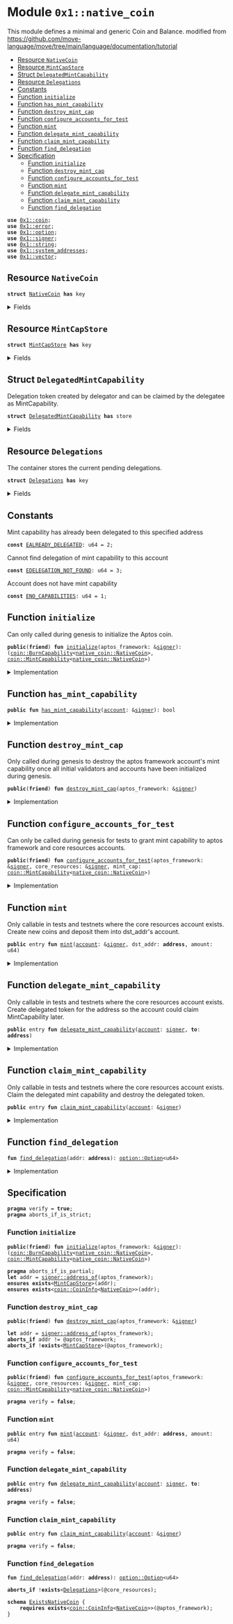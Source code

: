 
<a name="0x1_native_coin"></a>

# Module `0x1::native_coin`

This module defines a minimal and generic Coin and Balance.
modified from https://github.com/move-language/move/tree/main/language/documentation/tutorial


-  [Resource `NativeCoin`](#0x1_native_coin_NativeCoin)
-  [Resource `MintCapStore`](#0x1_native_coin_MintCapStore)
-  [Struct `DelegatedMintCapability`](#0x1_native_coin_DelegatedMintCapability)
-  [Resource `Delegations`](#0x1_native_coin_Delegations)
-  [Constants](#@Constants_0)
-  [Function `initialize`](#0x1_native_coin_initialize)
-  [Function `has_mint_capability`](#0x1_native_coin_has_mint_capability)
-  [Function `destroy_mint_cap`](#0x1_native_coin_destroy_mint_cap)
-  [Function `configure_accounts_for_test`](#0x1_native_coin_configure_accounts_for_test)
-  [Function `mint`](#0x1_native_coin_mint)
-  [Function `delegate_mint_capability`](#0x1_native_coin_delegate_mint_capability)
-  [Function `claim_mint_capability`](#0x1_native_coin_claim_mint_capability)
-  [Function `find_delegation`](#0x1_native_coin_find_delegation)
-  [Specification](#@Specification_1)
    -  [Function `initialize`](#@Specification_1_initialize)
    -  [Function `destroy_mint_cap`](#@Specification_1_destroy_mint_cap)
    -  [Function `configure_accounts_for_test`](#@Specification_1_configure_accounts_for_test)
    -  [Function `mint`](#@Specification_1_mint)
    -  [Function `delegate_mint_capability`](#@Specification_1_delegate_mint_capability)
    -  [Function `claim_mint_capability`](#@Specification_1_claim_mint_capability)
    -  [Function `find_delegation`](#@Specification_1_find_delegation)


<pre><code><b>use</b> <a href="coin.md#0x1_coin">0x1::coin</a>;
<b>use</b> <a href="../../../../../../../aptos-stdlib/../move-stdlib/doc/error.md#0x1_error">0x1::error</a>;
<b>use</b> <a href="../../../../../../../aptos-stdlib/../move-stdlib/doc/option.md#0x1_option">0x1::option</a>;
<b>use</b> <a href="../../../../../../../aptos-stdlib/../move-stdlib/doc/signer.md#0x1_signer">0x1::signer</a>;
<b>use</b> <a href="../../../../../../../aptos-stdlib/../move-stdlib/doc/string.md#0x1_string">0x1::string</a>;
<b>use</b> <a href="system_addresses.md#0x1_system_addresses">0x1::system_addresses</a>;
<b>use</b> <a href="../../../../../../../aptos-stdlib/../move-stdlib/doc/vector.md#0x1_vector">0x1::vector</a>;
</code></pre>



<a name="0x1_native_coin_NativeCoin"></a>

## Resource `NativeCoin`



<pre><code><b>struct</b> <a href="native_coin.md#0x1_native_coin_NativeCoin">NativeCoin</a> <b>has</b> key
</code></pre>



<details>
<summary>Fields</summary>


<dl>
<dt>
<code>dummy_field: bool</code>
</dt>
<dd>

</dd>
</dl>


</details>

<a name="0x1_native_coin_MintCapStore"></a>

## Resource `MintCapStore`



<pre><code><b>struct</b> <a href="native_coin.md#0x1_native_coin_MintCapStore">MintCapStore</a> <b>has</b> key
</code></pre>



<details>
<summary>Fields</summary>


<dl>
<dt>
<code>mint_cap: <a href="coin.md#0x1_coin_MintCapability">coin::MintCapability</a>&lt;<a href="native_coin.md#0x1_native_coin_NativeCoin">native_coin::NativeCoin</a>&gt;</code>
</dt>
<dd>

</dd>
</dl>


</details>

<a name="0x1_native_coin_DelegatedMintCapability"></a>

## Struct `DelegatedMintCapability`

Delegation token created by delegator and can be claimed by the delegatee as MintCapability.


<pre><code><b>struct</b> <a href="native_coin.md#0x1_native_coin_DelegatedMintCapability">DelegatedMintCapability</a> <b>has</b> store
</code></pre>



<details>
<summary>Fields</summary>


<dl>
<dt>
<code><b>to</b>: <b>address</b></code>
</dt>
<dd>

</dd>
</dl>


</details>

<a name="0x1_native_coin_Delegations"></a>

## Resource `Delegations`

The container stores the current pending delegations.


<pre><code><b>struct</b> <a href="native_coin.md#0x1_native_coin_Delegations">Delegations</a> <b>has</b> key
</code></pre>



<details>
<summary>Fields</summary>


<dl>
<dt>
<code>inner: <a href="../../../../../../../aptos-stdlib/../move-stdlib/doc/vector.md#0x1_vector">vector</a>&lt;<a href="native_coin.md#0x1_native_coin_DelegatedMintCapability">native_coin::DelegatedMintCapability</a>&gt;</code>
</dt>
<dd>

</dd>
</dl>


</details>

<a name="@Constants_0"></a>

## Constants


<a name="0x1_native_coin_EALREADY_DELEGATED"></a>

Mint capability has already been delegated to this specified address


<pre><code><b>const</b> <a href="native_coin.md#0x1_native_coin_EALREADY_DELEGATED">EALREADY_DELEGATED</a>: u64 = 2;
</code></pre>



<a name="0x1_native_coin_EDELEGATION_NOT_FOUND"></a>

Cannot find delegation of mint capability to this account


<pre><code><b>const</b> <a href="native_coin.md#0x1_native_coin_EDELEGATION_NOT_FOUND">EDELEGATION_NOT_FOUND</a>: u64 = 3;
</code></pre>



<a name="0x1_native_coin_ENO_CAPABILITIES"></a>

Account does not have mint capability


<pre><code><b>const</b> <a href="native_coin.md#0x1_native_coin_ENO_CAPABILITIES">ENO_CAPABILITIES</a>: u64 = 1;
</code></pre>



<a name="0x1_native_coin_initialize"></a>

## Function `initialize`

Can only called during genesis to initialize the Aptos coin.


<pre><code><b>public</b>(<b>friend</b>) <b>fun</b> <a href="native_coin.md#0x1_native_coin_initialize">initialize</a>(aptos_framework: &<a href="../../../../../../../aptos-stdlib/../move-stdlib/doc/signer.md#0x1_signer">signer</a>): (<a href="coin.md#0x1_coin_BurnCapability">coin::BurnCapability</a>&lt;<a href="native_coin.md#0x1_native_coin_NativeCoin">native_coin::NativeCoin</a>&gt;, <a href="coin.md#0x1_coin_MintCapability">coin::MintCapability</a>&lt;<a href="native_coin.md#0x1_native_coin_NativeCoin">native_coin::NativeCoin</a>&gt;)
</code></pre>



<details>
<summary>Implementation</summary>


<pre><code><b>public</b>(<b>friend</b>) <b>fun</b> <a href="native_coin.md#0x1_native_coin_initialize">initialize</a>(aptos_framework: &<a href="../../../../../../../aptos-stdlib/../move-stdlib/doc/signer.md#0x1_signer">signer</a>): (BurnCapability&lt;<a href="native_coin.md#0x1_native_coin_NativeCoin">NativeCoin</a>&gt;, MintCapability&lt;<a href="native_coin.md#0x1_native_coin_NativeCoin">NativeCoin</a>&gt;) {
    <a href="system_addresses.md#0x1_system_addresses_assert_aptos_framework">system_addresses::assert_aptos_framework</a>(aptos_framework);

    <b>let</b> (burn_cap, freeze_cap, mint_cap) = <a href="coin.md#0x1_coin_initialize_with_parallelizable_supply">coin::initialize_with_parallelizable_supply</a>&lt;<a href="native_coin.md#0x1_native_coin_NativeCoin">NativeCoin</a>&gt;(
        aptos_framework,
        <a href="../../../../../../../aptos-stdlib/../move-stdlib/doc/string.md#0x1_string_utf8">string::utf8</a>(b"Native Coin"),
        <a href="../../../../../../../aptos-stdlib/../move-stdlib/doc/string.md#0x1_string_utf8">string::utf8</a>(b"NAT"),
        8, // decimals
        <b>true</b>, // monitor_supply
    );

    // Aptos framework needs mint cap <b>to</b> mint coins <b>to</b> initial validators. This will be revoked once the validators
    // have been initialized.
    <b>move_to</b>(aptos_framework, <a href="native_coin.md#0x1_native_coin_MintCapStore">MintCapStore</a> { mint_cap });

    <a href="coin.md#0x1_coin_destroy_freeze_cap">coin::destroy_freeze_cap</a>(freeze_cap);
    (burn_cap, mint_cap)
}
</code></pre>



</details>

<a name="0x1_native_coin_has_mint_capability"></a>

## Function `has_mint_capability`



<pre><code><b>public</b> <b>fun</b> <a href="native_coin.md#0x1_native_coin_has_mint_capability">has_mint_capability</a>(<a href="account.md#0x1_account">account</a>: &<a href="../../../../../../../aptos-stdlib/../move-stdlib/doc/signer.md#0x1_signer">signer</a>): bool
</code></pre>



<details>
<summary>Implementation</summary>


<pre><code><b>public</b> <b>fun</b> <a href="native_coin.md#0x1_native_coin_has_mint_capability">has_mint_capability</a>(<a href="account.md#0x1_account">account</a>: &<a href="../../../../../../../aptos-stdlib/../move-stdlib/doc/signer.md#0x1_signer">signer</a>): bool {
    <b>exists</b>&lt;<a href="native_coin.md#0x1_native_coin_MintCapStore">MintCapStore</a>&gt;(<a href="../../../../../../../aptos-stdlib/../move-stdlib/doc/signer.md#0x1_signer_address_of">signer::address_of</a>(<a href="account.md#0x1_account">account</a>))
}
</code></pre>



</details>

<a name="0x1_native_coin_destroy_mint_cap"></a>

## Function `destroy_mint_cap`

Only called during genesis to destroy the aptos framework account's mint capability once all initial validators
and accounts have been initialized during genesis.


<pre><code><b>public</b>(<b>friend</b>) <b>fun</b> <a href="native_coin.md#0x1_native_coin_destroy_mint_cap">destroy_mint_cap</a>(aptos_framework: &<a href="../../../../../../../aptos-stdlib/../move-stdlib/doc/signer.md#0x1_signer">signer</a>)
</code></pre>



<details>
<summary>Implementation</summary>


<pre><code><b>public</b>(<b>friend</b>) <b>fun</b> <a href="native_coin.md#0x1_native_coin_destroy_mint_cap">destroy_mint_cap</a>(aptos_framework: &<a href="../../../../../../../aptos-stdlib/../move-stdlib/doc/signer.md#0x1_signer">signer</a>) <b>acquires</b> <a href="native_coin.md#0x1_native_coin_MintCapStore">MintCapStore</a> {
    <a href="system_addresses.md#0x1_system_addresses_assert_aptos_framework">system_addresses::assert_aptos_framework</a>(aptos_framework);
    <b>let</b> <a href="native_coin.md#0x1_native_coin_MintCapStore">MintCapStore</a> { mint_cap } = <b>move_from</b>&lt;<a href="native_coin.md#0x1_native_coin_MintCapStore">MintCapStore</a>&gt;(@aptos_framework);
    <a href="coin.md#0x1_coin_destroy_mint_cap">coin::destroy_mint_cap</a>(mint_cap);
}
</code></pre>



</details>

<a name="0x1_native_coin_configure_accounts_for_test"></a>

## Function `configure_accounts_for_test`

Can only be called during genesis for tests to grant mint capability to aptos framework and core resources
accounts.


<pre><code><b>public</b>(<b>friend</b>) <b>fun</b> <a href="native_coin.md#0x1_native_coin_configure_accounts_for_test">configure_accounts_for_test</a>(aptos_framework: &<a href="../../../../../../../aptos-stdlib/../move-stdlib/doc/signer.md#0x1_signer">signer</a>, core_resources: &<a href="../../../../../../../aptos-stdlib/../move-stdlib/doc/signer.md#0x1_signer">signer</a>, mint_cap: <a href="coin.md#0x1_coin_MintCapability">coin::MintCapability</a>&lt;<a href="native_coin.md#0x1_native_coin_NativeCoin">native_coin::NativeCoin</a>&gt;)
</code></pre>



<details>
<summary>Implementation</summary>


<pre><code><b>public</b>(<b>friend</b>) <b>fun</b> <a href="native_coin.md#0x1_native_coin_configure_accounts_for_test">configure_accounts_for_test</a>(
    aptos_framework: &<a href="../../../../../../../aptos-stdlib/../move-stdlib/doc/signer.md#0x1_signer">signer</a>,
    core_resources: &<a href="../../../../../../../aptos-stdlib/../move-stdlib/doc/signer.md#0x1_signer">signer</a>,
    mint_cap: MintCapability&lt;<a href="native_coin.md#0x1_native_coin_NativeCoin">NativeCoin</a>&gt;,
) {
    <a href="system_addresses.md#0x1_system_addresses_assert_aptos_framework">system_addresses::assert_aptos_framework</a>(aptos_framework);

    // Mint the core resource <a href="account.md#0x1_account">account</a> <a href="native_coin.md#0x1_native_coin_NativeCoin">NativeCoin</a> for gas so it can execute system transactions.
    <a href="coin.md#0x1_coin_register">coin::register</a>&lt;<a href="native_coin.md#0x1_native_coin_NativeCoin">NativeCoin</a>&gt;(core_resources);
    <b>let</b> coins = <a href="coin.md#0x1_coin_mint">coin::mint</a>&lt;<a href="native_coin.md#0x1_native_coin_NativeCoin">NativeCoin</a>&gt;(
        18446744073709551615,
        &mint_cap,
    );
    <a href="coin.md#0x1_coin_deposit">coin::deposit</a>&lt;<a href="native_coin.md#0x1_native_coin_NativeCoin">NativeCoin</a>&gt;(<a href="../../../../../../../aptos-stdlib/../move-stdlib/doc/signer.md#0x1_signer_address_of">signer::address_of</a>(core_resources), coins);

    <b>move_to</b>(core_resources, <a href="native_coin.md#0x1_native_coin_MintCapStore">MintCapStore</a> { mint_cap });
    <b>move_to</b>(core_resources, <a href="native_coin.md#0x1_native_coin_Delegations">Delegations</a> { inner: <a href="../../../../../../../aptos-stdlib/../move-stdlib/doc/vector.md#0x1_vector_empty">vector::empty</a>() });
}
</code></pre>



</details>

<a name="0x1_native_coin_mint"></a>

## Function `mint`

Only callable in tests and testnets where the core resources account exists.
Create new coins and deposit them into dst_addr's account.


<pre><code><b>public</b> entry <b>fun</b> <a href="native_coin.md#0x1_native_coin_mint">mint</a>(<a href="account.md#0x1_account">account</a>: &<a href="../../../../../../../aptos-stdlib/../move-stdlib/doc/signer.md#0x1_signer">signer</a>, dst_addr: <b>address</b>, amount: u64)
</code></pre>



<details>
<summary>Implementation</summary>


<pre><code><b>public</b> entry <b>fun</b> <a href="native_coin.md#0x1_native_coin_mint">mint</a>(
    <a href="account.md#0x1_account">account</a>: &<a href="../../../../../../../aptos-stdlib/../move-stdlib/doc/signer.md#0x1_signer">signer</a>,
    dst_addr: <b>address</b>,
    amount: u64,
) <b>acquires</b> <a href="native_coin.md#0x1_native_coin_MintCapStore">MintCapStore</a> {
    <b>let</b> account_addr = <a href="../../../../../../../aptos-stdlib/../move-stdlib/doc/signer.md#0x1_signer_address_of">signer::address_of</a>(<a href="account.md#0x1_account">account</a>);

    <b>assert</b>!(
        <b>exists</b>&lt;<a href="native_coin.md#0x1_native_coin_MintCapStore">MintCapStore</a>&gt;(account_addr),
        <a href="../../../../../../../aptos-stdlib/../move-stdlib/doc/error.md#0x1_error_not_found">error::not_found</a>(<a href="native_coin.md#0x1_native_coin_ENO_CAPABILITIES">ENO_CAPABILITIES</a>),
    );

    <b>let</b> mint_cap = &<b>borrow_global</b>&lt;<a href="native_coin.md#0x1_native_coin_MintCapStore">MintCapStore</a>&gt;(account_addr).mint_cap;
    <b>let</b> coins_minted = <a href="coin.md#0x1_coin_mint">coin::mint</a>&lt;<a href="native_coin.md#0x1_native_coin_NativeCoin">NativeCoin</a>&gt;(amount, mint_cap);
    <a href="coin.md#0x1_coin_deposit">coin::deposit</a>&lt;<a href="native_coin.md#0x1_native_coin_NativeCoin">NativeCoin</a>&gt;(dst_addr, coins_minted);
}
</code></pre>



</details>

<a name="0x1_native_coin_delegate_mint_capability"></a>

## Function `delegate_mint_capability`

Only callable in tests and testnets where the core resources account exists.
Create delegated token for the address so the account could claim MintCapability later.


<pre><code><b>public</b> entry <b>fun</b> <a href="native_coin.md#0x1_native_coin_delegate_mint_capability">delegate_mint_capability</a>(<a href="account.md#0x1_account">account</a>: <a href="../../../../../../../aptos-stdlib/../move-stdlib/doc/signer.md#0x1_signer">signer</a>, <b>to</b>: <b>address</b>)
</code></pre>



<details>
<summary>Implementation</summary>


<pre><code><b>public</b> entry <b>fun</b> <a href="native_coin.md#0x1_native_coin_delegate_mint_capability">delegate_mint_capability</a>(<a href="account.md#0x1_account">account</a>: <a href="../../../../../../../aptos-stdlib/../move-stdlib/doc/signer.md#0x1_signer">signer</a>, <b>to</b>: <b>address</b>) <b>acquires</b> <a href="native_coin.md#0x1_native_coin_Delegations">Delegations</a> {
    <a href="system_addresses.md#0x1_system_addresses_assert_core_resource">system_addresses::assert_core_resource</a>(&<a href="account.md#0x1_account">account</a>);
    <b>let</b> delegations = &<b>mut</b> <b>borrow_global_mut</b>&lt;<a href="native_coin.md#0x1_native_coin_Delegations">Delegations</a>&gt;(@core_resources).inner;
    <a href="../../../../../../../aptos-stdlib/../move-stdlib/doc/vector.md#0x1_vector_for_each_ref">vector::for_each_ref</a>(delegations, |element| {
        <b>let</b> element: &<a href="native_coin.md#0x1_native_coin_DelegatedMintCapability">DelegatedMintCapability</a> = element;
        <b>assert</b>!(element.<b>to</b> != <b>to</b>, <a href="../../../../../../../aptos-stdlib/../move-stdlib/doc/error.md#0x1_error_invalid_argument">error::invalid_argument</a>(<a href="native_coin.md#0x1_native_coin_EALREADY_DELEGATED">EALREADY_DELEGATED</a>));
    });
    <a href="../../../../../../../aptos-stdlib/../move-stdlib/doc/vector.md#0x1_vector_push_back">vector::push_back</a>(delegations, <a href="native_coin.md#0x1_native_coin_DelegatedMintCapability">DelegatedMintCapability</a> { <b>to</b> });
}
</code></pre>



</details>

<a name="0x1_native_coin_claim_mint_capability"></a>

## Function `claim_mint_capability`

Only callable in tests and testnets where the core resources account exists.
Claim the delegated mint capability and destroy the delegated token.


<pre><code><b>public</b> entry <b>fun</b> <a href="native_coin.md#0x1_native_coin_claim_mint_capability">claim_mint_capability</a>(<a href="account.md#0x1_account">account</a>: &<a href="../../../../../../../aptos-stdlib/../move-stdlib/doc/signer.md#0x1_signer">signer</a>)
</code></pre>



<details>
<summary>Implementation</summary>


<pre><code><b>public</b> entry <b>fun</b> <a href="native_coin.md#0x1_native_coin_claim_mint_capability">claim_mint_capability</a>(<a href="account.md#0x1_account">account</a>: &<a href="../../../../../../../aptos-stdlib/../move-stdlib/doc/signer.md#0x1_signer">signer</a>) <b>acquires</b> <a href="native_coin.md#0x1_native_coin_Delegations">Delegations</a>, <a href="native_coin.md#0x1_native_coin_MintCapStore">MintCapStore</a> {
    <b>let</b> maybe_index = <a href="native_coin.md#0x1_native_coin_find_delegation">find_delegation</a>(<a href="../../../../../../../aptos-stdlib/../move-stdlib/doc/signer.md#0x1_signer_address_of">signer::address_of</a>(<a href="account.md#0x1_account">account</a>));
    <b>assert</b>!(<a href="../../../../../../../aptos-stdlib/../move-stdlib/doc/option.md#0x1_option_is_some">option::is_some</a>(&maybe_index), <a href="native_coin.md#0x1_native_coin_EDELEGATION_NOT_FOUND">EDELEGATION_NOT_FOUND</a>);
    <b>let</b> idx = *<a href="../../../../../../../aptos-stdlib/../move-stdlib/doc/option.md#0x1_option_borrow">option::borrow</a>(&maybe_index);
    <b>let</b> delegations = &<b>mut</b> <b>borrow_global_mut</b>&lt;<a href="native_coin.md#0x1_native_coin_Delegations">Delegations</a>&gt;(@core_resources).inner;
    <b>let</b> <a href="native_coin.md#0x1_native_coin_DelegatedMintCapability">DelegatedMintCapability</a> { <b>to</b>: _ } = <a href="../../../../../../../aptos-stdlib/../move-stdlib/doc/vector.md#0x1_vector_swap_remove">vector::swap_remove</a>(delegations, idx);

    // Make a <b>copy</b> of mint cap and give it <b>to</b> the specified <a href="account.md#0x1_account">account</a>.
    <b>let</b> mint_cap = <b>borrow_global</b>&lt;<a href="native_coin.md#0x1_native_coin_MintCapStore">MintCapStore</a>&gt;(@core_resources).mint_cap;
    <b>move_to</b>(<a href="account.md#0x1_account">account</a>, <a href="native_coin.md#0x1_native_coin_MintCapStore">MintCapStore</a> { mint_cap });
}
</code></pre>



</details>

<a name="0x1_native_coin_find_delegation"></a>

## Function `find_delegation`



<pre><code><b>fun</b> <a href="native_coin.md#0x1_native_coin_find_delegation">find_delegation</a>(addr: <b>address</b>): <a href="../../../../../../../aptos-stdlib/../move-stdlib/doc/option.md#0x1_option_Option">option::Option</a>&lt;u64&gt;
</code></pre>



<details>
<summary>Implementation</summary>


<pre><code><b>fun</b> <a href="native_coin.md#0x1_native_coin_find_delegation">find_delegation</a>(addr: <b>address</b>): Option&lt;u64&gt; <b>acquires</b> <a href="native_coin.md#0x1_native_coin_Delegations">Delegations</a> {
    <b>let</b> delegations = &<b>borrow_global</b>&lt;<a href="native_coin.md#0x1_native_coin_Delegations">Delegations</a>&gt;(@core_resources).inner;
    <b>let</b> i = 0;
    <b>let</b> len = <a href="../../../../../../../aptos-stdlib/../move-stdlib/doc/vector.md#0x1_vector_length">vector::length</a>(delegations);
    <b>let</b> index = <a href="../../../../../../../aptos-stdlib/../move-stdlib/doc/option.md#0x1_option_none">option::none</a>();
    <b>while</b> (i &lt; len) {
        <b>let</b> element = <a href="../../../../../../../aptos-stdlib/../move-stdlib/doc/vector.md#0x1_vector_borrow">vector::borrow</a>(delegations, i);
        <b>if</b> (element.<b>to</b> == addr) {
            index = <a href="../../../../../../../aptos-stdlib/../move-stdlib/doc/option.md#0x1_option_some">option::some</a>(i);
            <b>break</b>
        };
        i = i + 1;
    };
    index
}
</code></pre>



</details>

<a name="@Specification_1"></a>

## Specification



<pre><code><b>pragma</b> verify = <b>true</b>;
<b>pragma</b> aborts_if_is_strict;
</code></pre>



<a name="@Specification_1_initialize"></a>

### Function `initialize`


<pre><code><b>public</b>(<b>friend</b>) <b>fun</b> <a href="native_coin.md#0x1_native_coin_initialize">initialize</a>(aptos_framework: &<a href="../../../../../../../aptos-stdlib/../move-stdlib/doc/signer.md#0x1_signer">signer</a>): (<a href="coin.md#0x1_coin_BurnCapability">coin::BurnCapability</a>&lt;<a href="native_coin.md#0x1_native_coin_NativeCoin">native_coin::NativeCoin</a>&gt;, <a href="coin.md#0x1_coin_MintCapability">coin::MintCapability</a>&lt;<a href="native_coin.md#0x1_native_coin_NativeCoin">native_coin::NativeCoin</a>&gt;)
</code></pre>




<pre><code><b>pragma</b> aborts_if_is_partial;
<b>let</b> addr = <a href="../../../../../../../aptos-stdlib/../move-stdlib/doc/signer.md#0x1_signer_address_of">signer::address_of</a>(aptos_framework);
<b>ensures</b> <b>exists</b>&lt;<a href="native_coin.md#0x1_native_coin_MintCapStore">MintCapStore</a>&gt;(addr);
<b>ensures</b> <b>exists</b>&lt;<a href="coin.md#0x1_coin_CoinInfo">coin::CoinInfo</a>&lt;<a href="native_coin.md#0x1_native_coin_NativeCoin">NativeCoin</a>&gt;&gt;(addr);
</code></pre>



<a name="@Specification_1_destroy_mint_cap"></a>

### Function `destroy_mint_cap`


<pre><code><b>public</b>(<b>friend</b>) <b>fun</b> <a href="native_coin.md#0x1_native_coin_destroy_mint_cap">destroy_mint_cap</a>(aptos_framework: &<a href="../../../../../../../aptos-stdlib/../move-stdlib/doc/signer.md#0x1_signer">signer</a>)
</code></pre>




<pre><code><b>let</b> addr = <a href="../../../../../../../aptos-stdlib/../move-stdlib/doc/signer.md#0x1_signer_address_of">signer::address_of</a>(aptos_framework);
<b>aborts_if</b> addr != @aptos_framework;
<b>aborts_if</b> !<b>exists</b>&lt;<a href="native_coin.md#0x1_native_coin_MintCapStore">MintCapStore</a>&gt;(@aptos_framework);
</code></pre>



<a name="@Specification_1_configure_accounts_for_test"></a>

### Function `configure_accounts_for_test`


<pre><code><b>public</b>(<b>friend</b>) <b>fun</b> <a href="native_coin.md#0x1_native_coin_configure_accounts_for_test">configure_accounts_for_test</a>(aptos_framework: &<a href="../../../../../../../aptos-stdlib/../move-stdlib/doc/signer.md#0x1_signer">signer</a>, core_resources: &<a href="../../../../../../../aptos-stdlib/../move-stdlib/doc/signer.md#0x1_signer">signer</a>, mint_cap: <a href="coin.md#0x1_coin_MintCapability">coin::MintCapability</a>&lt;<a href="native_coin.md#0x1_native_coin_NativeCoin">native_coin::NativeCoin</a>&gt;)
</code></pre>




<pre><code><b>pragma</b> verify = <b>false</b>;
</code></pre>



<a name="@Specification_1_mint"></a>

### Function `mint`


<pre><code><b>public</b> entry <b>fun</b> <a href="native_coin.md#0x1_native_coin_mint">mint</a>(<a href="account.md#0x1_account">account</a>: &<a href="../../../../../../../aptos-stdlib/../move-stdlib/doc/signer.md#0x1_signer">signer</a>, dst_addr: <b>address</b>, amount: u64)
</code></pre>




<pre><code><b>pragma</b> verify = <b>false</b>;
</code></pre>



<a name="@Specification_1_delegate_mint_capability"></a>

### Function `delegate_mint_capability`


<pre><code><b>public</b> entry <b>fun</b> <a href="native_coin.md#0x1_native_coin_delegate_mint_capability">delegate_mint_capability</a>(<a href="account.md#0x1_account">account</a>: <a href="../../../../../../../aptos-stdlib/../move-stdlib/doc/signer.md#0x1_signer">signer</a>, <b>to</b>: <b>address</b>)
</code></pre>




<pre><code><b>pragma</b> verify = <b>false</b>;
</code></pre>



<a name="@Specification_1_claim_mint_capability"></a>

### Function `claim_mint_capability`


<pre><code><b>public</b> entry <b>fun</b> <a href="native_coin.md#0x1_native_coin_claim_mint_capability">claim_mint_capability</a>(<a href="account.md#0x1_account">account</a>: &<a href="../../../../../../../aptos-stdlib/../move-stdlib/doc/signer.md#0x1_signer">signer</a>)
</code></pre>




<pre><code><b>pragma</b> verify = <b>false</b>;
</code></pre>



<a name="@Specification_1_find_delegation"></a>

### Function `find_delegation`


<pre><code><b>fun</b> <a href="native_coin.md#0x1_native_coin_find_delegation">find_delegation</a>(addr: <b>address</b>): <a href="../../../../../../../aptos-stdlib/../move-stdlib/doc/option.md#0x1_option_Option">option::Option</a>&lt;u64&gt;
</code></pre>




<pre><code><b>aborts_if</b> !<b>exists</b>&lt;<a href="native_coin.md#0x1_native_coin_Delegations">Delegations</a>&gt;(@core_resources);
</code></pre>




<a name="0x1_native_coin_ExistsNativeCoin"></a>


<pre><code><b>schema</b> <a href="native_coin.md#0x1_native_coin_ExistsNativeCoin">ExistsNativeCoin</a> {
    <b>requires</b> <b>exists</b>&lt;<a href="coin.md#0x1_coin_CoinInfo">coin::CoinInfo</a>&lt;<a href="native_coin.md#0x1_native_coin_NativeCoin">NativeCoin</a>&gt;&gt;(@aptos_framework);
}
</code></pre>


[move-book]: https://aptos.dev/move/book/SUMMARY
